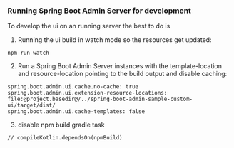 ### Running Spring Boot Admin Server for development
To develop the ui on an running server the best to do is

1. Running the ui build in watch mode so the resources get updated:
```shell
npm run watch
```
2. Run a Spring Boot Admin Server instances with the template-location and resource-location pointing to the build output and disable caching:
```
spring.boot.admin.ui.cache.no-cache: true
spring.boot.admin.ui.extension-resource-locations: file:@project.basedir@/../spring-boot-admin-sample-custom-ui/target/dist/
spring.boot.admin.ui.cache-templates: false
```

3. disable npm build gradle task
```
// compileKotlin.dependsOn(npmBuild)
```



